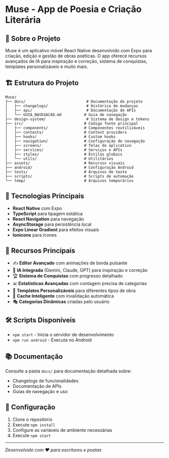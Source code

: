 # Muse - App de Poesia e Criação Literária

## 📱 Sobre o Projeto
Muse é um aplicativo móvel React Native desenvolvido com Expo para criação, edição e gestão de obras poéticas. O app oferece recursos avançados de IA para inspiração e correção, sistema de conquistas, templates personalizáveis e muito mais.

## 🏗️ Estrutura do Projeto

```
Muse/
├── docs/                           # Documentação do projeto
│   ├── changelogs/                 # Histórico de mudanças
│   ├── api/                        # Documentação de APIs
│   └── GUIA_NAVEGACAO.md          # Guia de navegação
├── design-system/                  # Sistema de design e tokens
├── src/                           # Código fonte principal
│   ├── components/                # Componentes reutilizáveis
│   ├── contexts/                  # Context providers
│   ├── hooks/                     # Custom hooks
│   ├── navigation/                # Configuração de navegação
│   ├── screens/                   # Telas do aplicativo
│   ├── services/                  # Serviços e APIs
│   ├── styles/                    # Estilos globais
│   └── utils/                     # Utilitários
├── assets/                        # Recursos visuais
├── android/                       # Configuração Android
├── tests/                         # Arquivos de teste
├── scripts/                       # Scripts de automação
└── temp/                          # Arquivos temporários
```

## 🚀 Tecnologias Principais
- **React Native** com Expo
- **TypeScript** para tipagem estática
- **React Navigation** para navegação
- **AsyncStorage** para persistência local
- **Expo Linear Gradient** para efeitos visuais
- **Ionicons** para ícones

## 🎯 Recursos Principais
- ✍️ **Editor Avançado** com animações de borda pulsante
- 🤖 **IA Integrada** (Gemini, Claude, GPT) para inspiração e correção
- 🏆 **Sistema de Conquistas** com progresso detalhado
- 📊 **Estatísticas Avançadas** com contagem precisa de categorias
- 🎨 **Templates Personalizáveis** para diferentes tipos de obra
- 💾 **Cache Inteligente** com invalidação automática
- 🎭 **Categorias Dinâmicas** criadas pelo usuário

## 🛠️ Scripts Disponíveis
- `npm start` - Inicia o servidor de desenvolvimento
- `npm run android` - Executa no Android

## 📚 Documentação
Consulte a pasta `docs/` para documentação detalhada sobre:
- Changelogs de funcionalidades
- Documentação de APIs
- Guias de navegação e uso


## 🔧 Configuração
1. Clone o repositório
2. Execute `npm install`
3. Configure as variáveis de ambiente necessárias
4. Execute `npm start`

---
*Desenvolvido com ❤️ para escritores e poetas*
